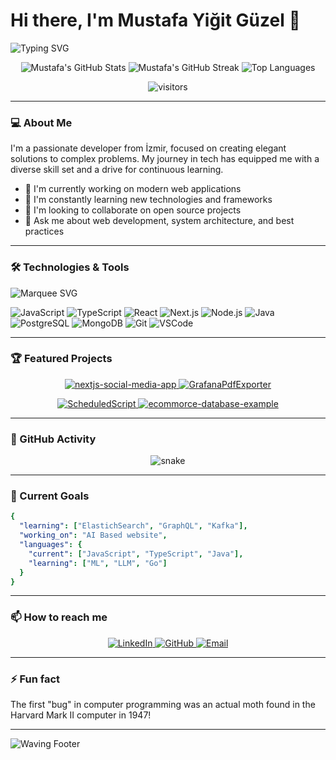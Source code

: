 # Hi there, I'm Mustafa Yiğit Güzel 👋

![Typing SVG](https://readme-typing-svg.herokuapp.com?font=Matrix+Code+NFI&size=35&duration=2500&pause=1000&color=0CFF00&center=true&vCenter=true&multiline=true&width=800&height=160&lines=Hello+World;Welcome+to+my+Matrix;I'm+a+Full+Stack+Developer)

<div align="center">
  <img src="https://github-readme-stats.vercel.app/api?username=Mustafaguzel2&show_icons=true&theme=dracula&count_private=true" alt="Mustafa's GitHub Stats" />
  <img src="https://streak-stats.demolab.com/api?user=Mustafaguzel2&theme=dracula" alt="Mustafa's GitHub Streak" />
  <img src="https://github-readme-stats.vercel.app/api/top-langs/?username=Mustafaguzel2&layout=compact&theme=dracula" alt="Top Languages" />
</div>

<p align="center">
  <img src="https://visitor-badge.laobi.icu/badge?page_id=Mustafaguzel2.Mustafaguzel2" alt="visitors" />
</p>

---

### 💻 About Me

I'm a passionate developer from İzmir, focused on creating elegant solutions to complex problems. My journey in tech has equipped me with a diverse skill set and a drive for continuous learning.

- 🔭 I'm currently working on modern web applications
- 🌱 I'm constantly learning new technologies and frameworks
- 👯 I'm looking to collaborate on open source projects
- 💬 Ask me about web development, system architecture, and best practices

---

### 🛠️ Technologies & Tools

![Marquee SVG](https://raw.githubusercontent.com/trinib/trinib/a5f17399d881c5651a89bfe4a621014b08346cf0/images/marquee.svg)

![JavaScript](https://img.shields.io/badge/Code-JavaScript-informational?style=flat&logo=javascript&logoColor=white&color=2bbc8a)
![TypeScript](https://img.shields.io/badge/Code-TypeScript-informational?style=flat&logo=typescript&logoColor=white&color=2bbc8a)
![React](https://img.shields.io/badge/Code-React-informational?style=flat&logo=react&logoColor=white&color=2bbc8a)
![Next.js](https://img.shields.io/badge/Code-Next.js-informational?style=flat&logo=next.js&logoColor=white&color=2bbc8a)
![Node.js](https://img.shields.io/badge/Code-Node.js-informational?style=flat&logo=node.js&logoColor=white&color=2bbc8a)
![Java](https://img.shields.io/badge/Code-Java-informational?style=flat&logo=java&logoColor=white&color=2bbc8a)
![PostgreSQL](https://img.shields.io/badge/Database-PostgreSQL-informational?style=flat&logo=postgresql&logoColor=white&color=2bbc8a)
![MongoDB](https://img.shields.io/badge/Database-MongoDB-informational?style=flat&logo=mongodb&logoColor=white&color=2bbc8a)
![Git](https://img.shields.io/badge/Tools-Git-informational?style=flat&logo=git&logoColor=white&color=2bbc8a)
![VSCode](https://img.shields.io/badge/Editor-VSCode-informational?style=flat&logo=visual-studio-code&logoColor=white&color=2bbc8a)

---

### 🏆 Featured Projects

<p align="center">
  <a href="https://github.com/Mustafaguzel2/nextjs-social-media-app">
    <img src="https://github-readme-stats.vercel.app/api/pin/?username=Mustafaguzel2&repo=nextjs-social-media-app&theme=dracula" alt="nextjs-social-media-app" />
  </a>
  <a href="https://github.com/Mustafaguzel2/GrafanaPdfExporter">
    <img src="https://github-readme-stats.vercel.app/api/pin/?username=Mustafaguzel2&repo=GrafanaPdfExporter&theme=dracula" alt="GrafanaPdfExporter" />
  </a>
</p>
<p align="center">
  <a href="https://github.com/Mustafaguzel2/ScheduledScript">
    <img src="https://github-readme-stats.vercel.app/api/pin/?username=Mustafaguzel2&repo=ScheduledScript&theme=dracula" alt="ScheduledScript" />
  </a>
  <a href="https://github.com/Mustafaguzel2/ecommorce-database-example">
    <img src="https://github-readme-stats.vercel.app/api/pin/?username=Mustafaguzel2&repo=ecommorce-database-example&theme=dracula" alt="ecommorce-database-example" />
  </a>
</p>

---

### 🐍 GitHub Activity

<p align="center">
  <img src="https://raw.githubusercontent.com/Mustafaguzel2/Mustafaguzel2/output/github-contribution-grid-snake.svg" alt="snake" />
</p>

---

### 🎯 Current Goals

```yaml
{
  "learning": ["ElastichSearch", "GraphQL", "Kafka"],
  "working_on": "AI Based website",
  "languages": {
    "current": ["JavaScript", "TypeScript", "Java"],
    "learning": ["ML", "LLM", "Go"]
  }
}
```

---

### 📫 How to reach me

<p align="center">
  <a href="https://www.linkedin.com/in/mustafa-yi%C4%9Fit-g%C3%BCzel-b1b952164/">
    <img src="https://img.shields.io/badge/LinkedIn-Connect-blue?style=flat-square&logo=linkedin" alt="LinkedIn" />
  </a>
  <a href="https://github.com/Mustafaguzel2">
    <img src="https://img.shields.io/badge/GitHub-Follow-black?style=flat-square&logo=github" alt="GitHub" />
  </a>
  <a href="mailto:mustafaguzel879@gmail.com">
    <img src="https://img.shields.io/badge/Email-Contact-red?style=flat-square&logo=gmail" alt="Email" />
  </a>
</p>

---

### ⚡ Fun fact

The first "bug" in computer programming was an actual moth found in the Harvard Mark II computer in 1947!

---

![Waving Footer](https://capsule-render.vercel.app/api?type=waving&color=gradient&height=150&section=footer&animation=twinkling&fontAlignY=35) 
